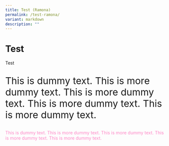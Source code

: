 ```yaml
---
title: Test (Ramona)
permalink: /test-ramona/
variant: markdown
description: ""
---
```

<h1> Test</h1>
<p>Test</p>

<p style="font-size: 30px">This is dummy text. This is more dummy text. This is more dummy text. This is more dummy text. This is more dummy text. </p>

<p style="color: #F087">This is dummy text. This is more dummy text. This is more dummy text. This is more dummy text. This is more dummy text.</p>